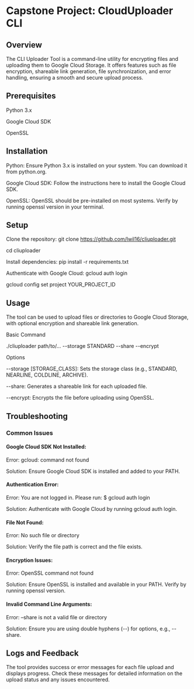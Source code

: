# Capstone Project: CloudUploader CLI

## Overview
The CLI Uploader Tool is a command-line utility for encrypting files and uploading them to Google Cloud Storage. It offers features such as file encryption, shareable link generation, file synchronization, and error handling, ensuring a smooth and secure upload process.

## Prerequisites
Python 3.x

Google Cloud SDK

OpenSSL

## Installation
Python: Ensure Python 3.x is installed on your system. You can download it from python.org.

Google Cloud SDK: Follow the instructions here to install the Google Cloud SDK.

OpenSSL: OpenSSL should be pre-installed on most systems. Verify by running openssl version in your terminal.

## Setup
Clone the repository:
git clone https://github.com/lwil16/cliuploader.git

cd cliuploader

Install dependencies:
pip install -r requirements.txt

Authenticate with Google Cloud:
gcloud auth login

gcloud config set project YOUR_PROJECT_ID

## Usage
The tool can be used to upload files or directories to Google Cloud Storage, with optional encryption and shareable link generation.

Basic Command

./cliuploader path/to/... --storage STANDARD --share --encrypt

Options

--storage [STORAGE_CLASS]: Sets the storage class (e.g., STANDARD, NEARLINE, COLDLINE, ARCHIVE).

--share: Generates a shareable link for each uploaded file.

--encrypt: Encrypts the file before uploading using OpenSSL.

## Troubleshooting
### Common Issues

#### Google Cloud SDK Not Installed:

Error: gcloud: command not found

Solution: Ensure Google Cloud SDK is installed and added to your PATH.

#### Authentication Error:

Error: You are not logged in. Please run: $ gcloud auth login

Solution: Authenticate with Google Cloud by running gcloud auth login.

#### File Not Found:

Error: No such file or directory

Solution: Verify the file path is correct and the file exists.

#### Encryption Issues:

Error: OpenSSL command not found

Solution: Ensure OpenSSL is installed and available in your PATH. Verify by running openssl version.

#### Invalid Command Line Arguments:

Error: –share is not a valid file or directory

Solution: Ensure you are using double hyphens (--) for options, e.g., --share.

## Logs and Feedback
The tool provides success or error messages for each file upload and displays progress. Check these messages for detailed information on the upload status and any issues encountered.
